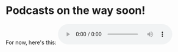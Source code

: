 # Podcasts on the way soon!

For now, here's this:
<audio controls>
  <source src="/podcasts/test.mp3" type="audio/mpeg">
  Your browser does not support the audio tag.
</audio>
